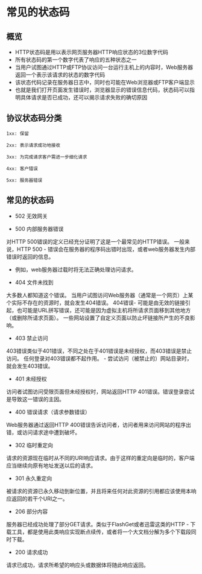 # 常见的状态码
## 概览
* HTTP状态码是用以表示网页服务器HTTP响应状态的3位数字代码
* 所有状态码的第一个数字代表了响应的五种状态之一
* 当用户试图通过HTTP或FTP协议访问一台运行主机上的内容时，Web服务器返回一个表示该请求的状态的数字代码
* 该状态代码记录在服务器日志中，同时也可能在Web浏览器或FTP客户端显示
* 也就是我们打开页面发生错误时，浏览器显示的错误信息代码，状态码可以指明具体请求是否已成功，还可以揭示请求失败的确切原因

## 协议状态码分类
```$xslt
1xx: 保留

2xx: 表示请求成功地接收

3xx: 为完成请求客户需进一步细化请求

4xx: 客户错误

5xx: 服务器错误
```

## 常见的状态码
* 502 无效网关

* 500 内部服务器错误

对HTTP 500错误的定义已经充分证明了这是一个最常见的HTTP错误。 一般来说，HTTP 500 - 错误会在服务器的程序码出错时出现，或者web服务器发生内部错误时返回的信息。 
- 例如，web服务器过载时将无法正确处理访问请求。

* 404 文件未找到

大多数人都知道这个错误。 当用户试图访问Web服务器（通常是一个网页）上某个实际不存在的资源时，就会发生404错误。
404错误- 可能是由无效的链接引起，也可能是URL拼写错误，还可能是因为虚拟主机将所请求页面移到其他地方（或删除所请求页面）。 
一些网站设置了自定义页面以防止坏链接所产生的不良影响。

* 403 禁止访问

403错误类似于401错误，不同之处在于401错误是未经授权，而403错误是禁止访问。 任何登录对403错误都不起作用。 - 尝试访问（被禁止的）网站目录时，就会发生403错误。

* 401 未经授权

访问者试图访问受限页面但未经授权时，网站返回HTTP 401错误。错误登录尝试是导致这一错误的主因。

* 400 错误请求（请求参数错误）

Web服务器通过返回HTTP 400错误告诉访问者，访问者用来访问网站的程序出错，或访问请求途中遭到破坏。

* 302 临时重定向

请求的资源现在临时从不同的URI响应请求。由于这样的重定向是临时的，客户端应当继续向原有地址发送以后的请求。

* 301 永久重定向

被请求的资源已永久移动到新位置，并且将来任何对此资源的引用都应该使用本响应返回的若干个URI之一。

* 206 部分内容

服务器已经成功处理了部分GET请求。类似于FlashGet或者迅雷这类的HTTP - 下载工具，都是使用此类响应实现断点续传，或者将一个大文档分解为多个下载段同时下载。

* 200 请求成功

请求已成功，请求所希望的响应头或数据体将随此响应返回。
